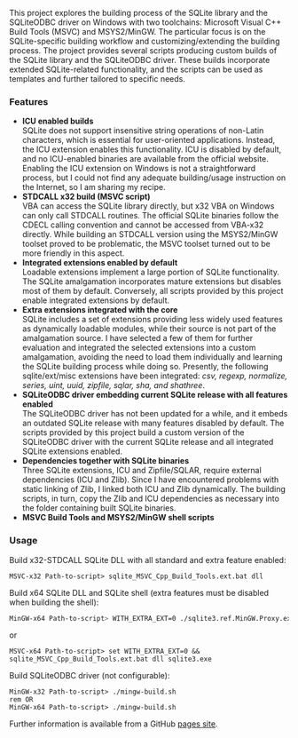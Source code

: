 This project explores the building process of the SQLite library and the SQLiteODBC driver on Windows with two toolchains: Microsoft Visual C++ Build Tools (MSVC) and MSYS2/MinGW. The particular focus is on the SQLite-specific building workflow and customizing/extending the building process. The project provides several scripts producing custom builds of the SQLite library and the SQLiteODBC driver. These builds incorporate extended SQLite-related functionality, and the scripts can be used as templates and further tailored to specific needs.

### Features

  - **ICU enabled builds**  
    SQLite does not support insensitive string operations of non-Latin characters, which is essential for user-oriented applications. Instead, the ICU extension enables this functionality. ICU is disabled by default, and no ICU-enabled binaries are available from the official website. Enabling the ICU extension on Windows is not a straightforward process, but I could not find any adequate building/usage instruction on the Internet, so I am sharing my recipe.
  - **STDCALL x32 build (MSVC script)**  
    VBA can access the SQLite library directly, but x32 VBA on Windows can only call STDCALL routines. The official SQLite binaries follow the CDECL calling convention and cannot be accessed from VBA-x32 directly. While building an STDCALL version using the MSYS2/MinGW toolset proved to be problematic, the MSVC toolset turned out to be more friendly in this aspect.
  - **Integrated extensions enabled by default**  
    Loadable extensions implement a large portion of SQLite functionality. The SQLite amalgamation incorporates mature extensions but disables most of them by default. Conversely, all scripts provided by this project enable integrated extensions by default.
  - **Extra extensions integrated with the core**  
    SQLite includes a set of extensions providing less widely used features as dynamically loadable modules, while their source is not part of the amalgamation source. I have selected a few of them for further evaluation and integrated the selected extensions into a custom amalgamation, avoiding the need to load them individually and learning the SQLite building process while doing so. Presently, the following sqlite/ext/misc extensions have been integrated: *csv, regexp, normalize, series, uint, uuid, zipfile, sqlar, sha, and shathree*.
  - **SQLiteODBC driver embedding current SQLite release with all features enabled**  
    The SQLiteODBC driver has not been updated for a while, and it embeds an outdated SQLite release with many features disabled by default. The scripts provided by this project build a custom version of the SQLiteODBC driver with the current SQLite release and all integrated SQLite extensions enabled.
  - **Dependencies together with SQLite binaries**  
    Three SQLite extensions, ICU and Zipfile/SQLAR, require external dependencies (ICU and Zlib). Since I have encountered problems with static linking of Zlib, I linked both ICU and Zlib dynamically. The building scripts, in turn, copy the Zlib and ICU dependencies as necessary into the folder containing built SQLite binaries.
  - **MSVC Build Tools and MSYS2/MinGW shell scripts**  

### Usage

Build x32-STDCALL SQLite DLL with all standard and extra feature enabled:

```batch
MSVC-x32 Path-to-script> sqlite_MSVC_Cpp_Build_Tools.ext.bat dll
```

Build x64 SQLite DLL and SQLite shell (extra features must be disabled when building the shell):

```bash
MinGW-x64 Path-to-script> WITH_EXTRA_EXT=0 ./sqlite3.ref.MinGW.Proxy.ext.sh dll sqlite3.exe
```

or

```batch
MSVC-x64 Path-to-script> set WITH_EXTRA_EXT=0 && sqlite_MSVC_Cpp_Build_Tools.ext.bat dll sqlite3.exe
```

Build SQLiteODBC driver (not configurable):

```batch
MinGW-x32 Path-to-script> ./mingw-build.sh
rem OR
MinGW-x64 Path-to-script> ./mingw-build.sh
```

Further information is available from a GitHub [pages site](https://pchemguy.github.io/SQLite-ICU-MinGW/).
